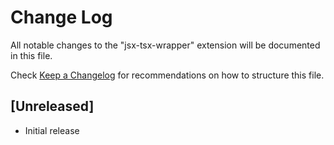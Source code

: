 # Change Log

All notable changes to the "jsx-tsx-wrapper" extension will be documented in this file.

Check [Keep a Changelog](http://keepachangelog.com/) for recommendations on how to structure this file.

## [Unreleased]

- Initial release